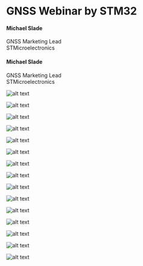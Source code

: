 # GNSS Webinar by STM32

#### Michael Slade
GNSS Marketing Lead
<br> STMicroelectronics

#### Michael Slade
GNSS Marketing Lead
<br> STMicroelectronics



![alt text](image.png)

![alt text](image-1.png)

![alt text](image-2.png)

![alt text](image-3.png)

![alt text](image-4.png)

![alt text](image-5.png)

![alt text](image-6.png)

![alt text](image-7.png) 

![alt text](image-8.png)

![alt text](image-9.png)

![alt text](image-10.png)

![alt text](image-12.png)

![alt text](image-13.png)

![alt text](image-14.png)

![alt text](image-15.png)




